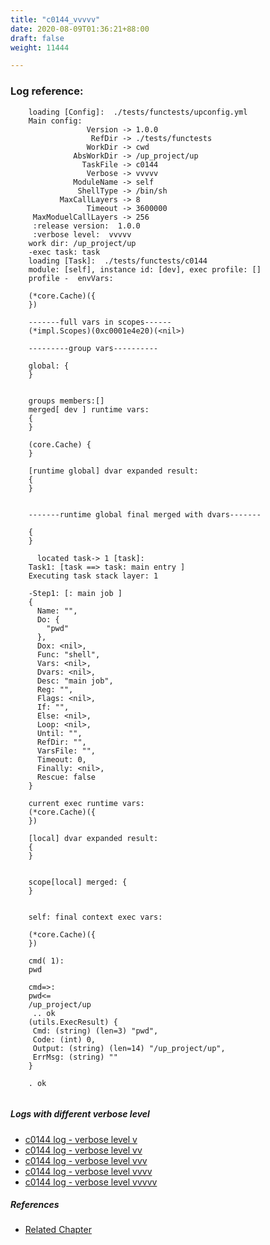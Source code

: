 ```yaml
---
title: "c0144_vvvvv"
date: 2020-08-09T01:36:21+88:00
draft: false
weight: 11444

---
```


### Log reference: <no value>

```
    loading [Config]:  ./tests/functests/upconfig.yml
    Main config:
                 Version -> 1.0.0
                  RefDir -> ./tests/functests
                 WorkDir -> cwd
              AbsWorkDir -> /up_project/up
                TaskFile -> c0144
                 Verbose -> vvvvv
              ModuleName -> self
               ShellType -> /bin/sh
           MaxCallLayers -> 8
                 Timeout -> 3600000
     MaxModuelCallLayers -> 256
     :release version:  1.0.0
     :verbose level:  vvvvv
    work dir: /up_project/up
    -exec task: task
    loading [Task]:  ./tests/functests/c0144
    module: [self], instance id: [dev], exec profile: []
    profile -  envVars:
    
    (*core.Cache)({
    })
    
    -------full vars in scopes------
    (*impl.Scopes)(0xc0001e4e20)(<nil>)
    
    ---------group vars----------
    
    global: {
    }
    
    
    groups members:[]
    merged[ dev ] runtime vars:
    {
    }
    
    (core.Cache) {
    }
    
    [runtime global] dvar expanded result:
    {
    }
    
    
    -------runtime global final merged with dvars-------
    
    {
    }
    
      located task-> 1 [task]: 
    Task1: [task ==> task: main entry ]
    Executing task stack layer: 1
    
    -Step1: [: main job ]
    {
      Name: "",
      Do: {
        "pwd"
      },
      Dox: <nil>,
      Func: "shell",
      Vars: <nil>,
      Dvars: <nil>,
      Desc: "main job",
      Reg: "",
      Flags: <nil>,
      If: "",
      Else: <nil>,
      Loop: <nil>,
      Until: "",
      RefDir: "",
      VarsFile: "",
      Timeout: 0,
      Finally: <nil>,
      Rescue: false
    }
    
    current exec runtime vars:
    (*core.Cache)({
    })
    
    [local] dvar expanded result:
    {
    }
    
    
    scope[local] merged: {
    }
    
    
    self: final context exec vars:
    
    (*core.Cache)({
    })
    
    cmd( 1):
    pwd
    
    cmd=>:
    pwd<=
    /up_project/up
     .. ok
    (utils.ExecResult) {
     Cmd: (string) (len=3) "pwd",
     Code: (int) 0,
     Output: (string) (len=14) "/up_project/up",
     ErrMsg: (string) ""
    }
    
    . ok
    
```

##### Logs with different verbose level
* [c0144 log - verbose level v](../../logs/c0144_v)
* [c0144 log - verbose level vv](../../logs/c0144_vv)
* [c0144 log - verbose level vvv](../../logs/c0144_vvv)
* [c0144 log - verbose level vvvv](../../logs/c0144_vvvv)
* [c0144 log - verbose level vvvvv](../../logs/c0144_vvvvv)

##### References
* [Related Chapter](../../usage/c0144)

